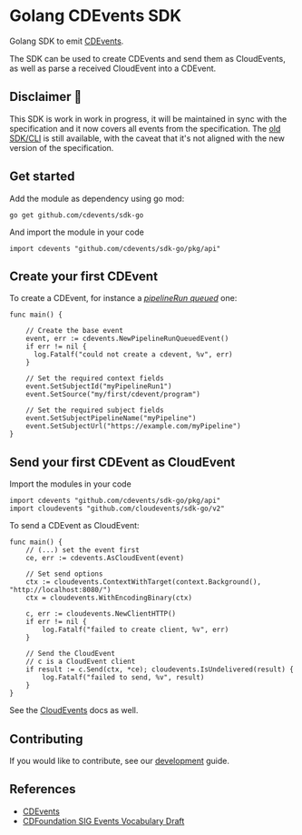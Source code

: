 # Golang CDEvents SDK

Golang SDK to emit [CDEvents](https://cdevents.dev).

The SDK can be used to create CDEvents and send them as CloudEvents, as well as parse a received CloudEvent into a CDEvent.

## Disclaimer 🚧

This SDK is work in work in progress, it will be maintained in sync with the
specification and it now covers all events from the specification.
The [old SDK/CLI][old-sdk] is still available, with the caveat that it's
not aligned with the new version of the specification.

## Get started

Add the module as dependency using go mod:

```golang
go get github.com/cdevents/sdk-go
```

And import the module in your code

```golang
import cdevents "github.com/cdevents/sdk-go/pkg/api"
```

## Create your first CDEvent

To create a CDEvent, for instance a [*pipelineRun queued*](https://cdevents.dev/docs/core/#pipelinerun-queued) one:

```golang
func main() {

    // Create the base event
    event, err := cdevents.NewPipelineRunQueuedEvent()
    if err != nil {
      log.Fatalf("could not create a cdevent, %v", err)
    }

    // Set the required context fields
    event.SetSubjectId("myPipelineRun1")
    event.SetSource("my/first/cdevent/program")

    // Set the required subject fields
    event.SetSubjectPipelineName("myPipeline")
    event.SetSubjectUrl("https://example.com/myPipeline")
}
```

## Send your first CDEvent as CloudEvent

Import the modules in your code

```golang
import cdevents "github.com/cdevents/sdk-go/pkg/api"
import cloudevents "github.com/cloudevents/sdk-go/v2"
```

To send a CDEvent as CloudEvent:

```golang
func main() {
    // (...) set the event first
    ce, err := cdevents.AsCloudEvent(event)

    // Set send options
    ctx := cloudevents.ContextWithTarget(context.Background(), "http://localhost:8080/")
    ctx = cloudevents.WithEncodingBinary(ctx)

    c, err := cloudevents.NewClientHTTP()
    if err != nil {
        log.Fatalf("failed to create client, %v", err)
    }

    // Send the CloudEvent
    // c is a CloudEvent client
    if result := c.Send(ctx, *ce); cloudevents.IsUndelivered(result) {
        log.Fatalf("failed to send, %v", result)
    }
}
```

See the [CloudEvents](https://github.com/cloudevents/sdk-go#send-your-first-cloudevent) docs as well.

## Contributing

If you would like to contribute, see our [development](DEVELOPMENT.md) guide.

## References

- [CDEvents](https://cdevents.dev)
- [CDFoundation SIG Events Vocabulary Draft](https://github.com/cdfoundation/sig-events/tree/main/vocabulary-draft)

[old-sdk]: https://github.com/cdfoundation/sig-events/tree/main/cde/sdk/go
